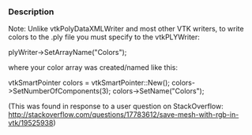 ### Description
Note: Unlike vtkPolyDataXMLWriter and most other VTK writers, to write colors to the .ply file you must specify to the vtkPLYWriter:

  plyWriter->SetArrayName("Colors");

where your color array was created/named like this:

  vtkSmartPointer<vtkUnsignedCharArray> colors =
    vtkSmartPointer<vtkUnsignedCharArray>::New();
  colors->SetNumberOfComponents(3);
  colors->SetName("Colors");

(This was found in response to a user question on StackOverflow: http://stackoverflow.com/questions/17783612/save-mesh-with-rgb-in-vtk/19525938)
